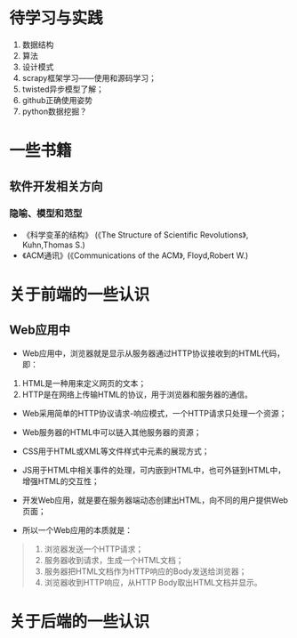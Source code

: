 # 待学习与实践
1. 数据结构
1. 算法
1. 设计模式
1. scrapy框架学习——使用和源码学习；
1. twisted异步模型了解；
1. github正确使用姿势
1. python数据挖掘？

# 一些书籍
## 软件开发相关方向
### 隐喻、模型和范型
- 《科学变革的结构》 (《The Structure of Scientific Revolutions》, Kuhn,Thomas S.)
- 《ACM通讯》(《Communications of the ACM》, Floyd,Robert W.)

# 关于前端的一些认识

## Web应用中
* Web应用中，浏览器就是显示从服务器通过HTTP协议接收到的HTML代码，即：
 1. HTML是一种用来定义网页的文本；
 1. HTTP是在网络上传输HTML的协议，用于浏览器和服务器的通信。


* Web采用简单的HTTP协议请求-响应模式，一个HTTP请求只处理一个资源；

* Web服务器的HTML中可以链入其他服务器的资源；
 
* CSS用于HTML或XML等文件样式中元素的展现方式；

* JS用于HTML中相关事件的处理，可内嵌到HTML中，也可外链到HTML中，增强HTML的交互性；

* 开发Web应用，就是要在服务器端动态创建出HTML，向不同的用户提供Web页面；

* 所以一个Web应用的本质就是：
> 1. 浏览器发送一个HTTP请求；
> 1. 服务器收到请求，生成一个HTML文档；
> 1. 服务器把HTML文档作为HTTP响应的Body发送给浏览器；
> 1. 浏览器收到HTTP响应，从HTTP Body取出HTML文档并显示。


# 关于后端的一些认识
